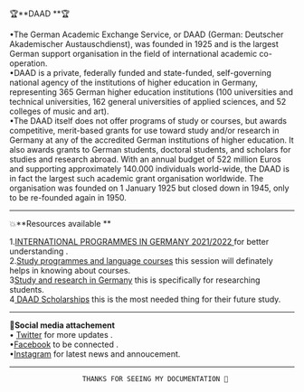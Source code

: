    🏆**DAAD **🏆                              
   
   •The German Academic Exchange Service, or DAAD (German: Deutscher Akademischer Austauschdienst), was founded in 1925 and is the largest German support organisation in the field of international academic co-operation.    
   •DAAD is a private, federally funded and state-funded, self-governing national agency of the institutions of higher education in Germany, representing 365 German higher education institutions (100 universities and technical universities, 162 general universities of applied sciences, and 52 colleges of music and art).                            
  •The DAAD itself does not offer programs of study or courses, but awards competitive, merit-based grants for use toward study and/or research in Germany at any of the accredited German institutions of higher education. It also awards grants to German students, doctoral students, and scholars for studies and research abroad. With an annual budget of 522 million Euros and supporting approximately 140.000 individuals world-wide, the DAAD is in fact the largest such academic grant organisation worldwide. The organisation was founded on 1 January 1925 but closed down in 1945, only to be re-founded again in 1950.                    
   
-----------------------------------------------------------------------------------------------------------------------------------------------------------------------------------

💥**Resources available **       

1.[INTERNATIONAL PROGRAMMES IN GERMANY 2021/2022 ](https://www2.daad.de/deutschland/studienangebote/international-programmes/en/)   for better understanding .              
2.[Study programmes and language courses](https://www.daad.de/en/study-and-research-in-germany/courses-of-study-in-germany/)   this session will definately helps in knowing about courses.  
3[Study and research in Germany](https://www.daad.de/en/study-and-research-in-germany/)  this is specifically for researching students.  
4[ DAAD Scholarships](https://www.daad.de/en/study-and-research-in-germany/scholarships/daad-scholarships/) this is the most needed thing for their future study.            

-----------------------------------------------------------------------------------------------------------------------------------------------------------------------------------

🎊**Social media attachement**      
• [Twitter](https://twitter.com/daad_germany) for more updates .    
•[Facebook](https://www.facebook.com/DAADRussia/) to be connected .   
•[Instagram](https://www.facebook.com/DAADRussia/)  for latest news and annoucement.       

------------------------------------------------------------------------------------------------------------------------------------------------------------------------    
                      THANKS FOR SEEING MY DOCUMENTATION 🤗





